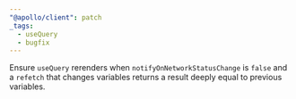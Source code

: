 ```yaml
---
"@apollo/client": patch
_tags:
  - useQuery
  - bugfix
---
```


Ensure `useQuery` rerenders when `notifyOnNetworkStatusChange` is `false` and a `refetch` that changes variables returns a result deeply equal to previous variables.
